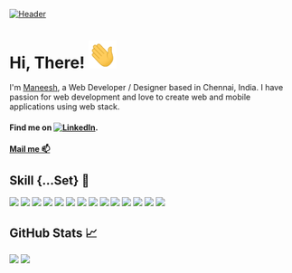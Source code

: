 [![Header](https://raw.githubusercontent.com/manu2699/manu2699/master/Header.gif "Hero")](https://maneeshk.now.sh)

# Hi, There! <img src="https://raw.githubusercontent.com/manu2699/manu2699/master/wave.gif" width="50px">

I'm [Maneesh](https://maneeshk.now.sh), a Web Developer / Designer based in
Chennai, India. I have passion for web development and love to create web and
mobile applications using web stack.

#### Find me on [![LinkedIn][1.1]][1].
#### <a href="mailto:maneeshvijaykar@gmail.com">Mail me 📫</a>


## Skill {...Set} 🔧

![](https://img.shields.io/badge/Lang-Python-orange?style=for-the-badge&logo=python&logoColor=skyblue)
![](https://img.shields.io/badge/Lang-JavaScript-orange?style=for-the-badge&logo=javascript)
![](https://img.shields.io/badge/Lang-Java-orange?style=for-the-badge&logo=java&logoColor=orange)
![](https://img.shields.io/badge/Lang-C_C++-orange?style=for-the-badge&logo=c&logoColor=white)
![](https://img.shields.io/badge/Backend-Node.js-orange?style=for-the-badge&logo=node.js&logoColor=white)
![](https://img.shields.io/badge/Middleware-Express.js-orange?style=for-the-badge&logo=node.js&logoColor=white)
![](https://img.shields.io/badge/DB-Mongo-orange?style=for-the-badge&logo=mongodb)
![](https://img.shields.io/badge/DB-SQL,PG-orange?style=for-the-badge&logo=sqlite&logoColor=white)
![](https://img.shields.io/badge/Frontend-React-orange?style=for-the-badge&logo=react&logoColor=skyblue)
![](https://img.shields.io/badge/Frontend-React_Native-orange?style=for-the-badge&logo=react&logoColor=skyblue)
![](https://img.shields.io/badge/Style-SASS-orange?style=for-the-badge&logo=sass&logoColor=white)
![](https://img.shields.io/badge/Cloud-Heroku-orange?style=for-the-badge&logo=heroku&logoColor=white)
![](https://img.shields.io/badge/Design-Photoshop-orange?style=for-the-badge&logo=adobe-photoshop)
![](https://img.shields.io/badge/Source_Control-GIT-orange?style=for-the-badge&logo=git)

## GitHub Stats &#x1f4c8;

![](https://github-readme-stats.vercel.app/api/top-langs/?username=manu2699&hide=ruby&title_color=000000&text_color=000000&icon_color=ff8640)
![](https://github-readme-stats.vercel.app/api?username=manu2699&show_icons=true&line_height=27&count_private=true&title_color=000000&text_color=000000&icon_color=ff8640)

[1.1]:
	https://raw.githubusercontent.com/manu2699/manu2699/master/linkedin-3-16.png
	"LinkedIn"
[1]: https://www.linkedin.com/in/manuvk/
